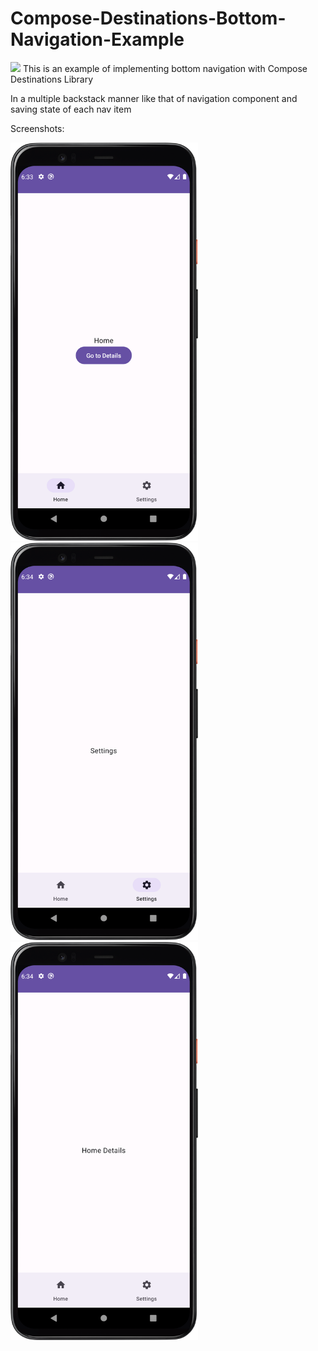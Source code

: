 # Compose-Destinations-Bottom-Navigation-Example

<a href="https://www.buymeacoffee.com/kashifmehmood"><img src="https://img.buymeacoffee.com/button-api/?text=Buy me a coffee&emoji=&slug=kashifmehmood&button_colour=FFDD00&font_colour=000000&font_family=Cookie&outline_colour=000000&coffee_colour=ffffff" /></a>
This is an example of implementing bottom navigation with Compose Destinations Library


In a multiple backstack manner like that of navigation component and saving state of each nav item


Screenshots:

<img src="Screenshot_20220520_183353.png?raw=true" width=300/>
<img src="Screenshot_20220520_183420.png?raw=true" width=300/>
<img src="Screenshot_20220520_183435.png?raw=true" width=300/>

